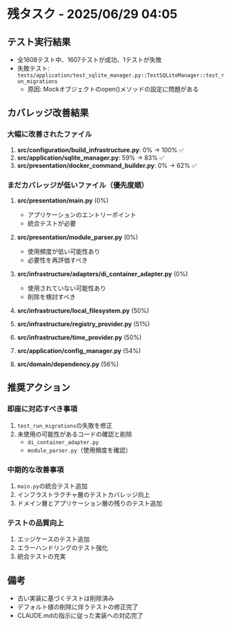 # 残タスク - 2025/06/29 04:05

## テスト実行結果
- 全1608テスト中、1607テストが成功、1テストが失敗
- 失敗テスト: `tests/application/test_sqlite_manager.py::TestSQLiteManager::test_run_migrations`
  - 原因: Mockオブジェクトのopen()メソッドの設定に問題がある

## カバレッジ改善結果

### 大幅に改善されたファイル
1. **src/configuration/build_infrastructure.py**: 0% → 100% ✅
2. **src/application/sqlite_manager.py**: 59% → 83% ✅
3. **src/presentation/docker_command_builder.py**: 0% → 62% ✅

### まだカバレッジが低いファイル（優先度順）
1. **src/presentation/main.py** (0%)
   - アプリケーションのエントリーポイント
   - 統合テストが必要

2. **src/presentation/module_parser.py** (0%)
   - 使用頻度が低い可能性あり
   - 必要性を再評価すべき

3. **src/infrastructure/adapters/di_container_adapter.py** (0%)
   - 使用されていない可能性あり
   - 削除を検討すべき

4. **src/infrastructure/local_filesystem.py** (50%)
5. **src/infrastructure/registry_provider.py** (51%)
6. **src/infrastructure/time_provider.py** (50%)
7. **src/application/config_manager.py** (54%)
8. **src/domain/dependency.py** (56%)

## 推奨アクション

### 即座に対応すべき事項
1. `test_run_migrations`の失敗を修正
2. 未使用の可能性があるコードの確認と削除
   - `di_container_adapter.py`
   - `module_parser.py`（使用頻度を確認）

### 中期的な改善事項
1. `main.py`の統合テスト追加
2. インフラストラクチャ層のテストカバレッジ向上
3. ドメイン層とアプリケーション層の残りのテスト追加

### テストの品質向上
1. エッジケースのテスト追加
2. エラーハンドリングのテスト強化
3. 統合テストの充実

## 備考
- 古い実装に基づくテストは削除済み
- デフォルト値の削除に伴うテストの修正完了
- CLAUDE.mdの指示に従った実装への対応完了